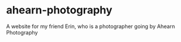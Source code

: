 # ahearn-photography
A website for my friend Erin, who is a photographer going by Ahearn Photography
